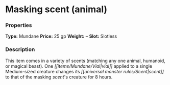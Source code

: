 ﻿---
Title: "Masking scent (animal)"
Type: "Mundane"
Price: "25 gp"
Weight: "–"
Slot: "Slotless"
Description: |
  "This item comes in a variety of scents (matching any one animal, humanoid, or magical beast). One vial applied to a single Medium-sized creature changes its scent to that of the masking scent's creature for 8 hours."
Sources: "['Advanced Class Guide']"
---

# Masking scent (animal)

### Properties

**Type:** Mundane **Price:** 25 gp **Weight:** – **Slot:** Slotless

### Description

This item comes in a variety of scents (matching any one animal, humanoid, or magical beast). One _[[items/Mundane/Vial|vial]]_ applied to a single Medium-sized creature changes its _[[universal monster rules/Scent|scent]]_ to that of the masking _scent_'s creature for 8 hours.

